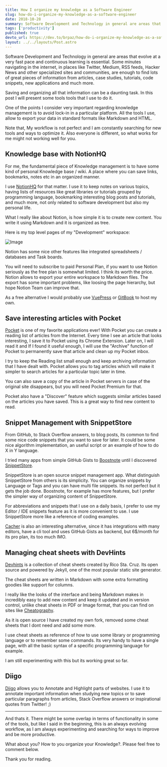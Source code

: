 ```yaml
---
title: How I organize my knowledge as a Software Engineer
slug: how-do-i-organize-my-knowledge-as-a-software-engineer
date: 2018-10-28
summary: Software Development and Technology in general are areas that evolve at a very fast pace and continuous learning is essential.
tags: ['productivity']
published: true
devto_url: https://dev.to/brpaz/how-do-i-organize-my-knowledge-as-a-software-engineer-4387
layout: ../../layouts/Post.astro
---
```


Software Development and Technology in general are areas that evolve at a very fast pace and continuous learning is essential.
Some minutes navigating in the internet, in places like Twitter, Medium, RSS feeds, Hacker News and other specialized sites and communities, are enough to find lots of great pieces of information from articles, case studies, tutorials, code snippets, new applications and much more.

Saving and organizing all that information can be a daunting task. In this post I will present some tools tools that I use to do it.

One of the points I consider very important regarding knowledge management is to avoid lock-in in a particular platform. All the tools I use, allow to export your data in standard formats like Markdown and HTML.

Note that, My workflow is not perfect and I am constantly searching for new tools and ways to optimize it. Also everyone is different, so what works for me might not working well for you.

## Knowledge base with NotionHQ

For me, the fundamental piece of Knowledge management is to have some kind of personal Knowledge base / wiki. A place where you can save links, bookmarks, notes etc in an organized manner.

I use [NotionHQ](https://www.notion.so/) for that matter. I use it to keep notes on various topics, having lists of resources like great libraries or tutorials grouped by programming language, bookmarking interesting blog posts and tutorials, and much more, not only related to software development but also my personal life.

What I really like about Notion, is how simple it is to create new content. You write it using Markdown and it is organized as tree.

Here is my top level pages of my "Development" workspace:

![Image](https://i.imgur.com/kRnuvMV.png)

Notion has some nice other features like integrated spreadsheets / databases and Task boards.

You will need to subscribe to paid Personal Plan, if you want to use Notion seriously as the free plan is somewhat limited. I think its worth the price.  Notion allows to export your entire workspace to Markdown files. The export has some important problems, like loosing the page hierarchy, but hope Notion Team can improve that.

As a free alternative I would probably use [VuePress](https://vuepress.vuejs.org/) or [GitBook](https://www.gitbook.com/?t=1) to host my own.

## Save interesting articles with Pocket

[Pocket](https://getpocket.com) is one of my favorite applications ever! With Pocket you can create a reading list of articles from the Internet.
Every time I see an article that looks interesting, I save it to Pocket using its Chrome Extension. Later on, I will read it and If I found it useful enough, I will use the "Archive" function of Pocket to permanently save that article and clean up my Pocket inbox.

I try to keep the Reading list small enough and keep archiving information that I have dealt with. Pocket allows you to tag articles which will make it simpler to search articles for a particular topic later in time.

You can also save a copy of the article in Pocket servers in case of the original site disappears, but you will need Pocket Premium for that.

Pocket also have a "Discover" feature which suggests similar articles based on the articles you have saved. This is a great way to find new content to read.

## Snippet Management with SnippetStore

From GitHub, to Stack Overflow answers, to blog posts, its common to find some nice code snippets that you want to save for later. It could be some nice algorithm implementation, an useful script or an example of how to do X in Y language.

I tried many apps from simple GitHub Gists to [Boostnote](https://boostnote.io/) until I discovered [SnippetStore](https://github.com/ZeroX-DG/SnippetStore).

SnippetStore is an open source snippet management app. What distinguish SnippetStore from others is its simplicity. You can organize snippets by Language or Tags and you can have multi file snippets. Its not perfect but it gets the job done. Boostnote, for example has more features, but I prefer the simpler way of organizing content of SnippetStore.

For abbreviations and snippets that I use on a daily basis, I prefer to use my Editor / IDE snippets feature as it is more convenient to use. I use SnippetStore more like a reference of coding examples.

[Cacher](https://www.cacher.io/) is also an interesting alternative, since it has integrations with many editors, have a cli tool and uses GitHub Gists as backend, but 6$/month for its pro plan, its too much IMO.

## Managing cheat sheets with DevHints

[Devhints](https://devhints.io/) is a collection of cheat sheets created by Rico Sta. Cruz. Its open source and powered by Jekyll, one of the most popular static site generator.

The cheat sheets are written in Markdown with some extra formatting goodies like support for columns.

I really like the looks of the interface and being Markdown makes in incredibly easy to add new content and keep it updated and in version control, unlike cheat sheets in PDF or Image format, that you can find on sites like [Cheatography](https://cheatography.com).

As it is open source I have created my own fork, removed some cheat sheets that I dont need and add some more.

I use cheat sheets as reference of how to use some library or programming language or to remember some commands. Its very handy to have a single page, with all the basic syntax of a specific programming language for example.

I am still experimenting with this but its working great so far.

## Diigo

[Diigo](https://www.diigo.com/index) allows you to Annotate and Highlight parts of websites. I use it to annotate important information when studying new topics or to save particular paragraphs from articles, Stack Overflow answers or inspirational quotes from Twitter! ;)

---

And thats it. There might be some overlap in terms of functionality in some of the tools, but like I said in the beginning, this is an always evolving workflow, as I am always experimenting and searching for ways to improve and be more productive.

What about you? How to you organize your Knowledge?. Please feel free to comment below.

Thank you for reading.
